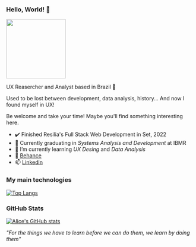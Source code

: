 ### Hello, World! 👋

<img src= 'https://user-images.githubusercontent.com/102565368/192811409-591e200e-f314-4dff-a96b-b89f539cf13b.gif' width='160'>

UX Reasercher and Analyst based in Brazil 🦜

Used to be lost between development, data analysis, history... And now I found myself in UX!

 
Be welcome and take your time! Maybe you'll find something interesting here.

- ✔️ Finished Resilia's Full Stack Web Development in Set, 2022
- 🔭 Currently graduating in *Systems Analysis and Development* at IBMR
- 🌱 I’m currently learning *UX Desing* and *Data Analysis*
- 👤 [Behance](https://www.linkedin.com/in/alicebranquinho/)
- 📫 [Linkedin](https://www.linkedin.com/in/alicebranquinho/)


### My main technologies

[![Top Langs](https://github-readme-stats.vercel.app/api/top-langs/?username=alicebranq&layout=compact&theme=radical)](https://github.com/anuraghazra/github-readme-stats)

### GitHub Stats
[![Alice's GitHub stats](https://github-readme-stats.vercel.app/api?username=alicebranq&theme=radical)](https://github.com/anuraghazra/github-readme-stats)


*"For the things we have to learn before we can do them, we learn by doing them"*

<!--
**alicebranq/alicebranq** is a ✨ _special_ ✨ repository because its `README.md` (this file) appears on your GitHub profile.

Here are some ideas to get you started:

- 🔭 I’m currently working on ...
- 🌱 I’m currently learning ...
- 👯 I’m looking to collaborate on ...
- 🤔 I’m looking for help with ...
- 💬 Ask me about ...
- 📫 How to reach me: ...
- 😄 Pronouns: ...
- ⚡ Fun fact: ...
-->


